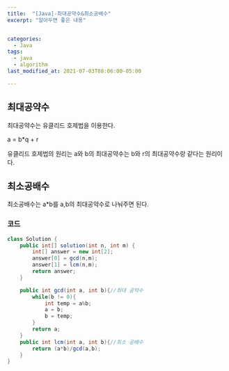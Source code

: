 ```yaml
---
title:  "[Java]-최대공약수&최소공배수"
excerpt: "알아두면 좋은 내용"


categories:
  - Java
tags:
  - java
  - algorithm
last_modified_at: 2021-07-03T08:06:00-05:00

---
```


## 최대공약수

최대공약수는 유클리드 호제법을 이용한다.

a = b*q + r

유클리드 호제법의 원리는 a와 b의 최대공약수는 b와 r의 최대공약수랑 같다는 원리이다.

## 최소공배수

최소공배수는 a*b를 a,b의 최대공약수로 나눠주면 된다.


### 코드

```java
class Solution {
    public int[] solution(int n, int m) {
        int[] answer = new int[2];
        answer[0] = gcd(n,m);
        answer[1] = lcm(n,m);
        return answer;
    }

    public int gcd(int a, int b){//최대 공약수
        while(b != 0){
            int temp = a%b;
            a = b;
            b = temp;
        }
        return a;
    }
    public int lcm(int a, int b){//최소 공배수
        return (a*b)/gcd(a,b);
    }
}
```

